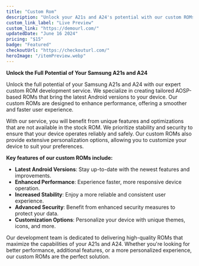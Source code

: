 ```yaml
---
title: "Custom Rom"
description: "Unlock your A21s and A24's potential with our custom ROMs. Enjoy enhanced performance, stability, and unique features, based on the latest Android versions."
custom_link_label: "Live Preview"
custom_link: "https://demourl.com/"
updatedDate: "June 16 2024"
pricing: "$15"
badge: "Featured"
checkoutUrl: "https://checkouturl.com/"
heroImage: "/itemPreview.webp"
---
```


**Unlock the Full Potential of Your Samsung A21s and A24**

Unlock the full potential of your Samsung A21s and A24 with our expert custom ROM development service. We specialize in creating tailored AOSP-based ROMs that bring the latest Android versions to your device. Our custom ROMs are designed to enhance performance, offering a smoother and faster user experience.

With our service, you will benefit from unique features and optimizations that are not available in the stock ROM. We prioritize stability and security to ensure that your device operates reliably and safely. Our custom ROMs also provide extensive personalization options, allowing you to customize your device to suit your preferences.

**Key features of our custom ROMs include:**

- **Latest Android Versions**: Stay up-to-date with the newest features and improvements.
- **Enhanced Performance**: Experience faster, more responsive device operation.
- **Increased Stability**: Enjoy a more reliable and consistent user experience.
- **Advanced Security**: Benefit from enhanced security measures to protect your data.
- **Customization Options**: Personalize your device with unique themes, icons, and more.

Our development team is dedicated to delivering high-quality ROMs that maximize the capabilities of your A21s and A24. Whether you're looking for better performance, additional features, or a more personalized experience, our custom ROMs are the perfect solution.
